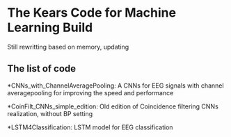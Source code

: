 # The Kears Code for Machine Learning Build
Still rewritting based on memory, updating

## The list of code

*CNNs_with_ChannelAveragePooling: A CNNs for EEG signals with channel averagepooling for improving the speed and performance

*CoinFilt_CNNs_simple_edition: Old edition of Coincidence filtering CNNs realization, without BP setting

*LSTM4Classification: LSTM model for EEG classification

